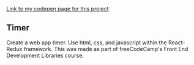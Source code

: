 [Link to my codepen page for this project](https://codepen.io/Mark-Robuck/pen/QwLEbja)

## Timer
Create a web app timer.  Use html, css, and javascript within the React-Redux framework.  This was made as part of freeCodeCamp's Front End Development Libraries course.
